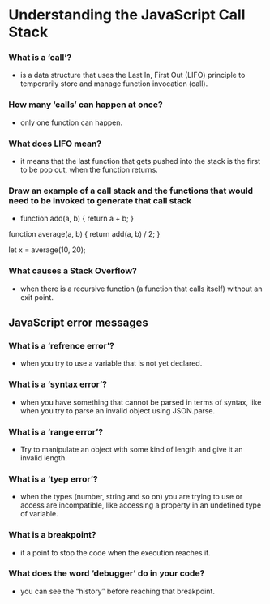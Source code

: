 # Understanding the JavaScript Call Stack

### What is a ‘call’?

* is a data structure that uses the Last In, First Out (LIFO) principle to temporarily store and manage function invocation (call).

### How many ‘calls’ can happen at once?

* only one function can happen.

### What does LIFO mean?

* it means that the last function that gets pushed into the stack is the first to be pop out, when the function returns.

### Draw an example of a call stack and the functions that would need to be invoked to generate that call stack

* function add(a, b) { return a + b; }

function average(a, b) { return add(a, b) / 2; }

let x = average(10, 20);

### What causes a Stack Overflow?

* when there is a recursive function (a function that calls itself) without an exit point.

## JavaScript error messages

### What is a ‘refrence error’?

* when you try to use a variable that is not yet declared.

### What is a ‘syntax error’?

* when you have something that cannot be parsed in terms of syntax, like when you try to parse an invalid object using JSON.parse.

### What is a ‘range error’?

* Try to manipulate an object with some kind of length and give it an invalid length.

### What is a ‘tyep error’?

* when the types (number, string and so on) you are trying to use or access are incompatible, like accessing a property in an undefined type of variable.

### What is a breakpoint?

* it a point to stop the code when the execution reaches it.

### What does the word ‘debugger’ do in your code?

* you can see the “history” before reaching that breakpoint.
